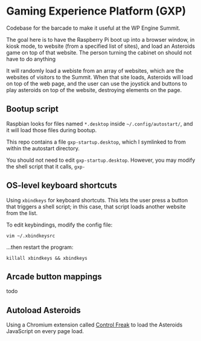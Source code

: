 # Gaming Experience Platform (GXP)

Codebase for the barcade to make it useful at the WP Engine Summit.

The goal here is to have the Raspberry Pi boot up into a browser window, in kiosk mode, to website (from a specified list of sites), and load an Asteroids game on top of that website. The person turning the cabinet on should not have to do anything

It will randomly load a webiste from an array of websites, which are the websites of visitors to the Summit. When that site loads, Asteroids will load on top of the web page, and the user can use the joystick and buttons to play asteroids on top of the website, destroying elements on the page.

## Bootup script
Raspbian looks for files named `*.desktop` inside `~/.config/autostart/`, and it will load those files during bootup.

This repo contains a file `gxp-startup.desktop`, which I symlinked to from within the autostart directory.

You should not need to edit `gxp-startup.desktop`. However, you may modify the shell script that it calls, `gxp-`

## OS-level keyboard shortcuts
Using `xbindkeys` for keyboard shortcuts. This lets the user press a button that triggers a shell script; in this case, that script loads another website from the list.

To edit keybindings, modify the config file:

```shell
vim ~/.xbindkeysrc
```

...then restart the program:

```shell
killall xbindkeys && xbindkeys
```

## Arcade button mappings
todo

## Autoload Asteroids
Using a Chromium extension called [Control Freak](https://chrome.google.com/webstore/detail/control-freak/jgnchehlaggacipokckdlbdemfeohdhc?hl=en) to load the Asteroids JavaScript on every page load.
